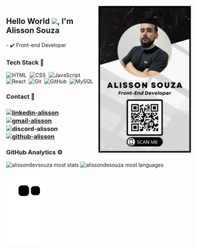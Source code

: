 <img align="right" height="400em" src="https://github.com/alissondevsouza/alissondevsouza/blob/main/Picture/Card.png"/>
<h2 align="left">Hello World <img src="https://raw.githubusercontent.com/kaueMarques/kaueMarques/master/hi.gif" height="30px">, I'm Alisson Souza</h2>
- ✔️ Front-end Developer

<h3>Tech Stack 🚀</h3>

![HTML](https://img.shields.io/badge/-HTML-05122A?style=flat&logo=HTML5)&nbsp;
![CSS](https://img.shields.io/badge/-CSS-05122A?style=flat&logo=CSS3&logoColor=1572B6)&nbsp;
![JavaScript](https://img.shields.io/badge/-JavaScript-05122A?style=flat&logo=javascript)&nbsp;
![React](https://img.shields.io/badge/-React-05122A?style=flat&logo=react)&nbsp;
![Git](https://img.shields.io/badge/-Git-05122A?style=flat&logo=git)&nbsp;
![GitHub](https://img.shields.io/badge/-GitHub-05122A?style=flat&logo=github)&nbsp;
![MySQL](https://img.shields.io/badge/-MySQL-05122A?style=flat&logo=mysql)&nbsp;

<h3>Contact 📧<h3>

<a href="https://www.linkedin.com/in/alisson-de-souza/" target="_blank">
  <img align="center" src="https://img.shields.io/badge/-alissondesouza-05122A?style=flat&logo=linkedin" alt="linkedin-alisson"/>
</a>
<a href="mailto:alissonrhuans@gmail.com" target="_blank">
  <img align="center" src="https://img.shields.io/badge/-GMAIL-05122A?style=flat&logo=gmail" alt="gmail-alisson"/>
</a>
<img align="center" src="https://img.shields.io/badge/-alissonrhuan7848-05122A?style=flat&logo=discord" alt="discord-alisson"/>
</a>
<a href="https://github.com/alissondevsouza" target="_blank">
  <img align="center" src="https://img.shields.io/badge/-alissondevsouza-05122A?style=flat&logo=github" alt="github-alisson"/>
</a>

<h3>GitHub Analytics ⚙️</h3>

<p align="left">
<img width="280em" src="https://github-readme-stats.vercel.app/api?username=alissondevsouza&show_icons=true&theme=vision-friendly-radical" alt="alissondevsouza most stats"/> 
<img width="280em" src="https://github-readme-stats.vercel.app/api/top-langs/?username=alissondevsouza&layout=compact&theme=vision-friendly-radical" alt="alissondesouza most languages"/>
</p>

![Snake animation](https://github.com/alissondevsouza/alissondevsouza/blob/output/github-contribution-grid-snake.svg)






